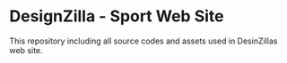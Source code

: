 # DesignZilla - Sport Web Site
This repository including all source codes and assets used in DesinZillas web site.
